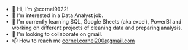 - 👋 Hi, I’m @cornel9922!
- 👀 I’m interested in a Data Analyst job.
- 🌱 I’m currently learning SQL, Google Sheets (aka excel), PowerBI and working on different projects of cleaning data and preparing analysis.
- 💞️ I’m looking to collaborate on gmail.
- 📫 How to reach me cornel.cornel200@gmail.com

<!---
cornel9922/cornel9922 is a ✨ special ✨ repository because its `README.md` (this file) appears on your GitHub profile.
You can click the Preview link to take a look at your changes.
--->
